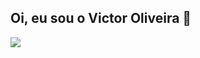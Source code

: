 ## Oi, eu sou o Victor Oliveira 👋
<div>
  <a hrerf="https://github.com/VictoOliv">
  <img heigth="100em" src="stats](https://github-readme-stats.vercel.app/api?username=VictoOliv&show_icons=true&theme=dark">  
</div>
<!--
**VictoOliv/VictoOliv** is a ✨ _special_ ✨ repository because its `README.md` (this file) appears on your GitHub profile.

Here are some ideas to get you started:

- 🔭 I’m currently working on ...
- 🌱 I’m currently learning ...
- 👯 I’m looking to collaborate on ...
- 🤔 I’m looking for help with ...
- 💬 Ask me about ...
- 📫 How to reach me: ...
- 😄 Pronouns: ...
- ⚡ Fun fact: ...
-->
